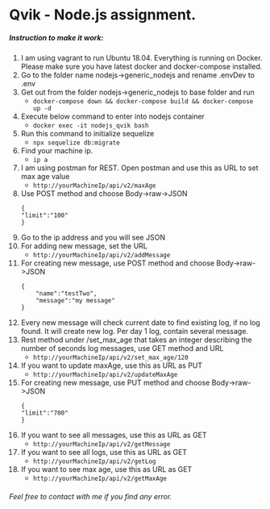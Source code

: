 # Qvik - Node.js assignment.

##### Instruction to make it work:

1. I am using vagrant to run Ubuntu 18.04. Everything is running on Docker. Please make sure you have latest docker and docker-compose installed. 
1. Go to the folder name nodejs->generic_nodejs and rename .envDev to .env
1. Get out from the folder nodejs->generic_nodejs to base folder and run
	* ```docker-compose down && docker-compose build && docker-compose up -d```
1. Execute below command to enter into nodejs container
	* ```docker exec -it nodejs_qvik bash```
1. Run this command to initialize sequelize
	* ```npx sequelize db:migrate```
1. Find your machine ip. 
	* ```ip a```
1. I am using postman for REST. Open postman and use this as URL to set max age value
	* ```http://yourMachineIp/api/v2/maxAge```
1. Use POST method and choose Body->raw->JSON
	```
	{
    "limit":"100"
	}
	```
1. Go to the ip address and you will see JSON
1. For adding new message, set the URL
	* ```http://yourMachineIp/api/v2/addMessage```
1. For creating new message, use POST method and choose Body->raw->JSON
	```
	{
		"name":"testTwo",
    	"message":"my message"
	}
	```	
1. Every new message will check current date to find existing log, if no log found. It will create new log. Per day 1 log, contain several message.
1. Rest method under /set_max_age that takes an integer describing the number of seconds log messages, use GET method and URL
	* ```http://yourMachineIp/api/v2/set_max_age/120```
1. If you want to update maxAge, use this as URL as PUT
	* ```http://yourMachineIp/api/v2/updateMaxAge```
1. For creating new message, use PUT method and choose Body->raw->JSON
	```
	{
    "limit":"700"
	}
	```		
1. If you want to see all messages, use this as URL as GET
	* ```http://yourMachineIp/api/v2/getMessage```
1. If you want to see all logs, use this as URL as GET
	* ```http://yourMachineIp/api/v2/getLog```
1. If you want to see max age, use this as URL as GET
	* ```http://yourMachineIp/api/v2/getMaxAge```
			
###### Feel free to contact with me if you find any error.
